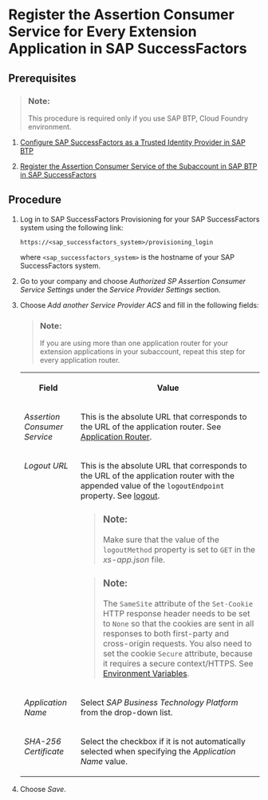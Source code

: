 <!-- loioebc8341367a64fe3a5b187a4e2440608 -->

# Register the Assertion Consumer Service for Every Extension Application in SAP SuccessFactors



<a name="loioebc8341367a64fe3a5b187a4e2440608__prereq_zfz_3jn_npb"/>

## Prerequisites

> ### Note:  
> This procedure is required only if you use SAP BTP, Cloud Foundry environment.

1.  [Configure SAP SuccessFactors as a Trusted Identity Provider in SAP BTP](configure-sap-successfactors-as-a-trusted-identity-provider-in-sap-btp-80a3fd1.md)

2.  [Register the Assertion Consumer Service of the Subaccount in SAP BTP in SAP SuccessFactors](register-the-assertion-consumer-service-of-the-subaccount-in-sap-btp-in-sap-successfactor-de3a1b3.md)




<a name="loioebc8341367a64fe3a5b187a4e2440608__steps_qml_hpf_gdb"/>

## Procedure

1.  Log in to SAP SuccessFactors Provisioning for your SAP SuccessFactors system using the following link:

    `https://<sap_successfactors_system>/provisioning_login`

    where `<sap_successfactors_system>` is the hostname of your SAP SuccessFactors system.

2.  Go to your company and choose *Authorized SP Assertion Consumer Service Settings* under the *Service Provider Settings* section.

3.  Choose *Add another Service Provider ACS* and fill in the following fields:

    > ### Note:  
    > If you are using more than one application router for your extension applications in your subaccount, repeat this step for every application router.


    <table>
    <tr>
    <th valign="top">

    Field
    
    </th>
    <th valign="top">

    Value
    
    </th>
    </tr>
    <tr>
    <td valign="top">
    
    *Assertion Consumer Service*
    
    </td>
    <td valign="top">
    
    This is the absolute URL that corresponds to the URL of the application router. See [Application Router](../30-development/application-router-01c5f9b.md).
    
    </td>
    </tr>
    <tr>
    <td valign="top">
    
    *Logout URL*
    
    </td>
    <td valign="top">
    
    This is the absolute URL that corresponds to the URL of the application router with the appended value of the `logoutEndpoint` property. See [logout](../30-development/logout-2296b4d.md).

    > ### Note:  
    > Make sure that the value of the `logoutMethod` property is set to `GET` in the *xs-app.json* file.

    > ### Note:  
    > The `SameSite` attribute of the `Set-Cookie` HTTP response header needs to be set to `None` so that the cookies are sent in all responses to both first-party and cross-origin requests. You also need to set the cookie `Secure` attribute, because it requires a secure context/HTTPS. See [Environment Variables](../30-development/environment-variables-ba52705.md).


    
    </td>
    </tr>
    <tr>
    <td valign="top">
    
    *Application Name*
    
    </td>
    <td valign="top">
    
    Select *SAP Business Technology Platform* from the drop-down list.
    
    </td>
    </tr>
    <tr>
    <td valign="top">
    
    *SHA-256 Certificate*
    
    </td>
    <td valign="top">
    
    Select the checkbox if it is not automatically selected when specifying the *Application Name* value.
    
    </td>
    </tr>
    </table>
    
4.  Choose *Save*.


